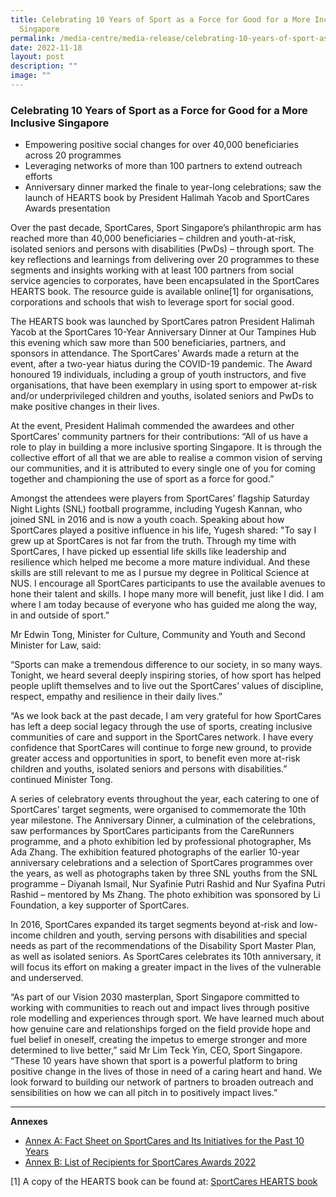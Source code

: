 ```yaml
---
title: Celebrating 10 Years of Sport as a Force for Good for a More Inclusive
  Singapore
permalink: /media-centre/media-release/celebrating-10-years-of-sport-as-a-force-for-good-for-a-more-inclusive/
date: 2022-11-18
layout: post
description: ""
image: ""
---
```

### **Celebrating 10 Years of Sport as a Force for Good for a More Inclusive Singapore**

* Empowering positive social changes for over 40,000 beneficiaries across 20 programmes
* Leveraging networks of more than 100 partners to extend outreach efforts
* Anniversary dinner marked the finale to year-long celebrations; saw the launch of HEARTS book by President Halimah Yacob and SportCares Awards presentation

Over the past decade, SportCares, Sport Singapore’s philanthropic arm has reached more than 40,000 beneficiaries – children and youth-at-risk, isolated seniors and persons with disabilities (PwDs) – through sport. The key reflections and learnings from delivering over 20 programmes to these segments and insights working with at least 100 partners from social service agencies to corporates, have been encapsulated in the SportCares HEARTS book. The resource guide is available online[1] for organisations, corporations and schools that wish to leverage sport for social good.

The HEARTS book was launched by SportCares patron President Halimah Yacob at the SportCares 10-Year Anniversary Dinner at Our Tampines Hub this evening which saw more than 500 beneficiaries, partners, and sponsors in attendance. The SportCares’ Awards made a return at the event, after a two-year hiatus during the COVID-19 pandemic. The Award honoured 19 individuals, including a group of youth instructors, and five organisations, that have been exemplary in using sport to empower at-risk and/or underprivileged children and youths, isolated seniors and PwDs to make positive changes in their lives.

At the event, President Halimah commended the awardees and other SportCares’ community partners for their contributions: “All of us have a role to play in building a more inclusive sporting Singapore. It is through the collective effort of all that we are able to realise a common vision of serving our communities, and it is attributed to every single one of you for coming together and championing the use of sport as a force for good.”

Amongst the attendees were players from SportCares’ flagship Saturday Night Lights (SNL) football programme, including Yugesh Kannan, who joined SNL in 2016 and is now a youth coach. Speaking about how SportCares played a positive influence in his life, Yugesh shared: "To say I grew up at SportCares is not far from the truth. Through my time with SportCares, I have picked up essential life skills like leadership and resilience which helped me become a more mature individual. And these skills are still relevant to me as I pursue my degree in Political Science at NUS. I encourage all SportCares participants to use the available avenues to hone their talent and skills. I hope many more will benefit, just like I did. I am where I am today because of everyone who has guided me along the way, in and outside of sport."

Mr Edwin Tong, Minister for Culture, Community and Youth and Second Minister for Law, said:

“Sports can make a tremendous difference to our society, in so many ways. Tonight, we heard several deeply inspiring stories, of how sport has helped people uplift themselves and to live out the SportCares’ values of discipline, respect, empathy and resilience in their daily lives.”

“As we look back at the past decade, I am very grateful for how SportCares has left a deep social legacy through the use of sports, creating inclusive communities of care and support in the SportCares network. I have every confidence that SportCares will continue to forge new ground, to provide greater access and opportunities in sport, to benefit even more at-risk children and youths, isolated seniors and persons with disabilities.” continued Minister Tong.

A series of celebratory events throughout the year, each catering to one of SportCares’ target segments, were organised to commemorate the 10th year milestone. The Anniversary Dinner, a culmination of the celebrations, saw performances by SportCares participants from the CareRunners programme, and a photo exhibition led by professional photographer, Ms Ada Zhang. The exhibition featured photographs of the earlier 10-year anniversary celebrations and a selection of SportCares programmes over the years, as well as photographs taken by three SNL youths from the SNL programme – Diyanah Ismail, Nur Syafinie Putri Rashid and Nur Syafina Putri Rashid – mentored by Ms Zhang. The photo exhibition was sponsored by Li Foundation, a key supporter of SportCares.

In 2016, SportCares expanded its target segments beyond at-risk and low-income children and youth, serving persons with disabilities and special needs as part of the recommendations of the Disability Sport Master Plan, as well as isolated seniors. As SportCares celebrates its 10th anniversary, it will focus its effort on making a greater impact in the lives of the vulnerable and underserved.

“As part of our Vision 2030 masterplan, Sport Singapore committed to working with communities to reach out and impact lives through positive role modelling and experiences through sport.  We have learned much about how genuine care and relationships forged on the field provide hope and fuel belief in oneself, creating the impetus to emerge stronger and more determined to live better,” said Mr Lim Teck Yin, CEO, Sport Singapore. “These 10 years have shown that sport is a powerful platform to bring positive change in the lives of those in need of a caring heart and hand.  We look forward to building our network of partners to broaden outreach and sensibilities on how we can all pitch in to positively impact lives.”

---

**Annexes**

* [Annex A: Fact Sheet on SportCares and Its Initiatives for the Past 10 Years](/files/Media%20Centre/Media%20Release/2022/November/Annex%20A%20SportCares.pdf)
* [Annex B: List of Recipients for SportCares Awards 2022](/files/Media%20Centre/Media%20Release/2022/November/Annex%20B%20SportCares.pdf)

[1] A copy of the HEARTS book can be found at: [SportCares HEARTS book](https://go.gov.sg/sportcares-heartsbook)